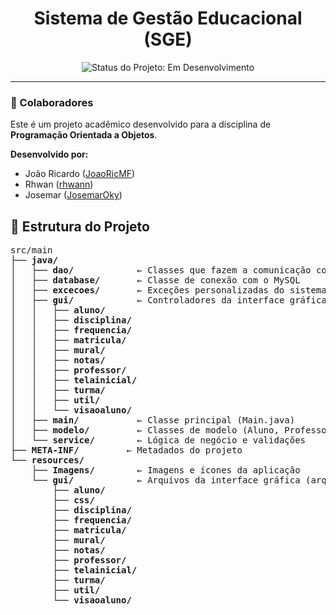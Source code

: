 <div align="center">
  <h1>Sistema de Gestão Educacional (SGE)</h1>
  <p>
    <img src="https://img.shields.io/badge/status-em--desenvolvimento-yellow" alt="Status do Projeto: Em Desenvolvimento">
  </p>
</div>

<hr>

<h3>
  <a id="colaboradores"></a>
  👥 Colaboradores
</h3>

<p>
  Este é um projeto acadêmico desenvolvido para a disciplina de <b>Programação Orientada a Objetos</b>.
</p>
<p>
  <b>Desenvolvido por:</b>
</p>
<ul>
  <li>João Ricardo (<a href="https://github.com/JoaoRicMF">JoaoRicMF</a>)</li>
  <li>Rhwan (<a href="https://github.com/rhwann">rhwann</a>)</li>
  <li>Josemar (<a href="https://github.com/JosemarOky">JosemarOky</a>)</li>
</ul>
<h2>📁 Estrutura do Projeto</h2>

<pre>
src/main
├── <strong>java/</strong>
│   ├── <strong>dao/</strong>            ← Classes que fazem a comunicação com o banco de dados
│   ├── <strong>database/</strong>       ← Classe de conexão com o MySQL
│   ├── <strong>excecoes/</strong>       ← Exceções personalizadas do sistema
│   ├── <strong>gui/</strong>            ← Controladores da interface gráfica (arquivos .java)
│   │   ├── <strong>aluno/</strong>
│   │   ├── <strong>disciplina/</strong>
│   │   ├── <strong>frequencia/</strong>
│   │   ├── <strong>matricula/</strong>
│   │   ├── <strong>mural/</strong>
│   │   ├── <strong>notas/</strong>
│   │   ├── <strong>professor/</strong>
│   │   ├── <strong>telainicial/</strong>
│   │   ├── <strong>turma/</strong>
│   │   ├── <strong>util/</strong>
│   │   └── <strong>visaoaluno/</strong>
│   ├── <strong>main/</strong>           ← Classe principal (Main.java)
│   ├── <strong>modelo/</strong>         ← Classes de modelo (Aluno, Professor, etc.)
│   └── <strong>service/</strong>        ← Lógica de negócio e validações
├── <strong>META-INF/</strong>         ← Metadados do projeto
└── <strong>resources/</strong>
    ├── <strong>Imagens/</strong>        ← Imagens e ícones da aplicação
    └── <strong>gui/</strong>            ← Arquivos da interface gráfica (arquivos .fxml e .css)
        ├── <strong>aluno/</strong>
        ├── <strong>css/</strong>
        ├── <strong>disciplina/</strong>
        ├── <strong>frequencia/</strong>
        ├── <strong>matricula/</strong>
        ├── <strong>mural/</strong>
        ├── <strong>notas/</strong>
        ├── <strong>professor/</strong>
        ├── <strong>telainicial/</strong>
        ├── <strong>turma/</strong>
        ├── <strong>util/</strong>
        └── <strong>visaoaluno/</strong>
</pre>
